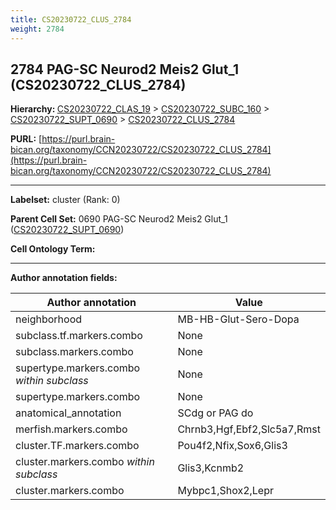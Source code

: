 ```yaml
---
title: CS20230722_CLUS_2784
weight: 2784
---
```

## 2784 PAG-SC Neurod2 Meis2 Glut_1 (CS20230722_CLUS_2784)
<b>Hierarchy: </b>
[CS20230722_CLAS_19](../CS20230722_CLAS_19) >
[CS20230722_SUBC_160](../CS20230722_SUBC_160) >
[CS20230722_SUPT_0690](../CS20230722_SUPT_0690) >
[CS20230722_CLUS_2784](../CS20230722_CLUS_2784)

**PURL:** [https://purl.brain-bican.org/taxonomy/CCN20230722/CS20230722_CLUS_2784](https://purl.brain-bican.org/taxonomy/CCN20230722/CS20230722_CLUS_2784)

---


**Labelset:** cluster (Rank: 0)

**Parent Cell Set:** 0690 PAG-SC Neurod2 Meis2 Glut_1 ([CS20230722_SUPT_0690](../CS20230722_SUPT_0690))



**Cell Ontology Term:** 

[MARKER GENES.]: #


---

[TRANSFERRED ANNOTATIONS.]: #


[AUTHOR ANNOTATION FIELDS.]: #


**Author annotation fields:**

| Author annotation | Value |
|-------------------|-------|
|neighborhood|MB-HB-Glut-Sero-Dopa|
|subclass.tf.markers.combo|None|
|subclass.markers.combo|None|
|supertype.markers.combo _within subclass_|None|
|supertype.markers.combo|None|
|anatomical_annotation|SCdg or PAG do|
|merfish.markers.combo|Chrnb3,Hgf,Ebf2,Slc5a7,Rmst|
|cluster.TF.markers.combo|Pou4f2,Nfix,Sox6,Glis3|
|cluster.markers.combo _within subclass_|Glis3,Kcnmb2|
|cluster.markers.combo|Mybpc1,Shox2,Lepr|
